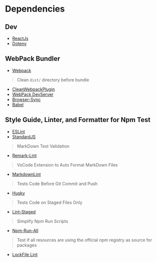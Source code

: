 # Dependencies

## Dev

* [ReactJs](https://reactjs.org/)
* [Dotenv](https://www.npmjs.com/package/dotenv)

## WebPack Bundler

* [Webpack](https://webpack.js.org/)

> Clean ```dist/``` directory before bundle

* [CleanWebpackPlugin](https://www.npmjs.com/package/clean-webpack-plugin)
* [WebPack DevServer](https://webpack.js.org/configuration/dev-server/)
* [Browser-Sync](https://www.browsersync.io/)
* [Babel](https://babeljs.io/)

## Style Guide, Linter, and Formatter for Npm Test

* [ESLint](https://eslint.org/)
* [StandardJS](https://standardjs.com/)

> MarkDown Test Validation

* [Remark-Lint](https://www.npmjs.com/package/remark-lint)

> VsCode Extension to Auto Format MarkDown Files

* [MarkdownLint](https://marketplace.visualstudio.com/items?itemName=DavidAnson.vscode-markdownlint)

> Tests Code Before Git Commit and Push

* [Husky](https://www.npmjs.com/package/husky)

> Tests Code on Staged Files Only

* [Lint-Staged](https://www.npmjs.com/package/lint-staged)

> Simplify Npm Run Scripts

* [Npm-Run-All](https://www.npmjs.com/package/npm-run-all)

> Test if all resources are using the official npm registry as source for
> packages

* [LockFile Lint](https://www.npmjs.com/package/lockfile-lint)

